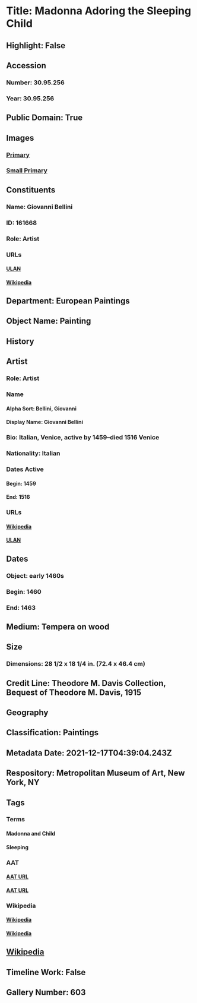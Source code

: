 # Title: Madonna Adoring the Sleeping Child
## Highlight: False
## Accession
### Number: 30.95.256
### Year: 30.95.256
## Public Domain: True
## Images
### [Primary](https://images.metmuseum.org/CRDImages/ep/original/DT7219.jpg)
### [Small Primary](https://images.metmuseum.org/CRDImages/ep/web-large/DT7219.jpg)
## Constituents
### Name: Giovanni Bellini
### ID: 161668
### Role: Artist
### URLs
#### [ULAN](http://vocab.getty.edu/page/ulan/500019244)
#### [Wikipedia](https://www.wikidata.org/wiki/Q17169)
## Department: European Paintings
## Object Name: Painting
## History
## Artist
### Role: Artist
### Name
#### Alpha Sort: Bellini, Giovanni
#### Display Name: Giovanni Bellini
### Bio: Italian, Venice, active by 1459–died 1516 Venice
### Nationality: Italian
### Dates Active
#### Begin: 1459
#### End: 1516
### URLs
#### [Wikipedia](https://www.wikidata.org/wiki/Q17169)
#### [ULAN](http://vocab.getty.edu/page/ulan/500019244)
## Dates
### Object: early 1460s
### Begin: 1460
### End: 1463
## Medium: Tempera on wood
## Size
### Dimensions: 28 1/2 x 18 1/4 in. (72.4 x 46.4 cm)
## Credit Line: Theodore M. Davis Collection, Bequest of Theodore M. Davis, 1915
## Geography
## Classification: Paintings
## Metadata Date: 2021-12-17T04:39:04.243Z
## Respository: Metropolitan Museum of Art, New York, NY
## Tags
### Terms
#### Madonna and Child
#### Sleeping
### AAT
#### [AAT URL](http://vocab.getty.edu/page/ia/901000052)
#### [AAT URL](http://vocab.getty.edu/page/aat/300375130)
### Wikipedia
#### [Wikipedia]()
#### [Wikipedia]()
## [Wikipedia](https://www.wikidata.org/wiki/Q19911532)
## Timeline Work: False
## Gallery Number: 603